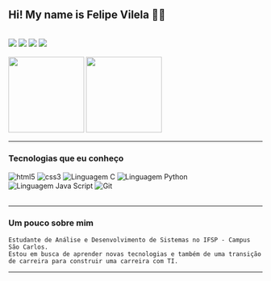 
## Hi! My name is Felipe Vilela 👋🏼

<br>
<div>
    <a href="https://www.linkedin.com/in/felipe-vilela-9832171b1/"> <img src="https://img.shields.io/badge/LinkedIn-0077B5?style=for-the-badge&logo=linkedin&logoColor=white" target="_blank"></a>
    <a href="https://www.instagram.com/felipe.vilela01/"> <img src="https://img.shields.io/badge/Instagram-E4405F?style=for-the-badge&logo=instagram&logoColor=white" target="_blank"></a>
    <a href="https://github.com/Felipe-Vilela"> <img src="https://img.shields.io/badge/GitHub-100000?style=for-the-badge&logo=github&logoColor=white" target="_blank"></a>
    <a href="mailto:felipevilela001@gmail.com"> <img src="https://img.shields.io/badge/-gmail-%23333?style=for-the-badge&logo=gmail&logoColor=white" target="_blank"></a>
</div><br>

<div style="display: inline_block">
    <img height="150em" src="https://github-readme-stats.vercel.app/api?username=Felipe-Vilela&show_icons=true&theme=onedark"/>
    <img height="150em" src="https://github-readme-stats.vercel.app/api/top-langs/?username=Felipe-Vilela&theme=onedark&hide_border=false&&layout=compact"/>
</div>
<hr>


### Tecnologias que eu conheço

<div style="display: inline_block">
    <img align="center" alt="html5" src="https://img.shields.io/badge/HTML5-E34F26?style=for-the-badge&logo=html5&logoColor=white" />
    <img align="center" alt="css3" src="https://img.shields.io/badge/CSS3-1572B6?style=for-the-badge&logo=css3&logoColor=white" />
    <img align="center" alt="Linguagem C" src="https://img.shields.io/badge/C-00599C?style=for-the-badge&logo=c&logoColor=white" />
    <img align="center" alt="Linguagem Python" src="https://img.shields.io/badge/Python-14354C?style=for-the-badge&logo=python&logoColor=white" />
    <img align="center" alt="Linguagem Java Script" src="https://img.shields.io/badge/JavaScript-323330?style=for-the-badge&logo=javascript&logoColor=F7DF1E" />
    <img align="center" alt="Git" src="https://img.shields.io/badge/GIT-E44C30?style=for-the-badge&logo=git&logoColor=white" />
</div><br><hr>

### Um pouco sobre mim
    Estudante de Análise e Desenvolvimento de Sistemas no IFSP - Campus São Carlos.
    Estou em busca de aprender novas tecnologias e também de uma transição de carreira para construir uma carreira com TI.
<hr>
